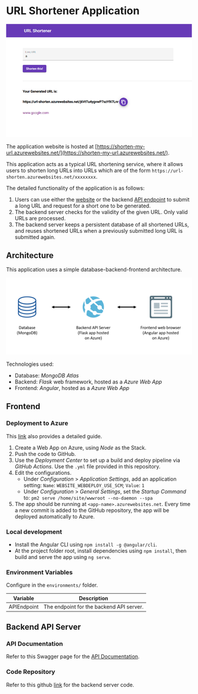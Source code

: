 # URL Shortener Application

![website](docs/website.png)

The application website is hosted at [https://shorten-my-url.azurewebsites.net/](https://shorten-my-url.azurewebsites.net/).

This application acts as a typical URL shortening service, where it allows users to shorten long URLs into URLs which are of the form `https://url-shorten.azurewebsites.net/xxxxxxxx`.

The detailed functionality of the application is as follows:
1. Users can use either the [website](https://shorten-my-url.azurewebsites.net/) or the backend [API endpoint](https://url-shorten.azurewebsites.net/) to submit a long URL and request for a short one to be generated.
2. The backend server checks for the validity of the given URL. Only valid URLs are processed.
3. The backend server keeps a persistent database of all shortened URLs, and reuses shortened URLs when a previously submitted long URL is submitted again.

## Architecture
This application uses a simple database-backend-frontend architecture.

![arch diagram](docs/arch.png)

Technologies used:
- Database: _MongoDB Atlas_
- Backend: _Flask_ web framework, hosted as a _Azure Web App_
- Frontend: _Angular_, hosted as a _Azure Web App_

## Frontend
### Deployment to Azure
This [link](https://nicolgit.github.io/how-deploy-angular-app-to-azure-appservice-running-linux-from-github/) also provides a detailed guide.

1. Create a Web App on Azure, using _Node_ as the Stack.
2. Push the code to GitHub.
3. Use the _Deployment Center_ to set up a build and deploy pipeline via _GitHub Actions_. Use the `.yml` file provided in this repository.
4. Edit the configurations.
   - Under _Configuration_ > _Application Settings_, add an application setting: `Name`: `WEBSITE_WEBDEPLOY_USE_SCM`; `Value`: `1`
   - Under _Configuration_ > _General Settings_, set the _Startup Command_ to: `pm2 serve /home/site/wwwroot --no-daemon --spa`
5. The app should be running at `<app-name>.azurewebsites.net`. Every time a new commit is added to the GitHub repository, the app will be deployed automatically to Azure.

### Local development
- Install the Angular CLI using `npm install -g @angular/cli`.
- At the project folder root, install dependencies using `npm install`, then build and serve the app using `ng serve`.

### Environment Variables
Configure in the `environments/` folder.

| Variable                    | Description                                                                                                                    |
|-----------------------------|--------------------------------------------------------------------------------------------------------------------------------|
| APIEndpoint                 | The endpoint for the backend API server.       

## Backend API Server
### API Documentation
Refer to this Swagger page for the [API Documentation](https://app.swaggerhub.com/apis-docs/ngkc1996/url-shortener/1.0.0).

### Code Repository
Refer to this github [link](https://github.com/ngkc1996/url-shortener-backend) for the backend server code.
